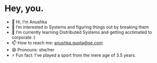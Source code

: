 # Hey, you.
- 👋 Hi, I’m Anushka
- 👀 I’m interested in Systems and figuring things out by breaking them
- 🌱 I’m currently learning Distributed Systems and getting acclimated to corporate :)
- 📫 How to reach me: anushka.gupta@se.com
- 😄 Pronouns: she/her
- ⚡ Fun fact: I've played a sport from the mere age of 3.5 years.
